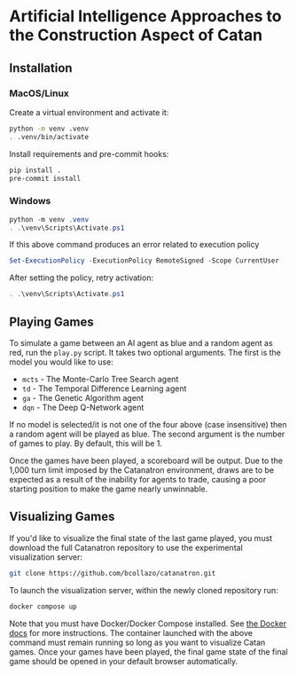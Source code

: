 # Artificial Intelligence Approaches to the Construction Aspect of Catan

## Installation

### MacOS/Linux

Create a virtual environment and activate it:

```bash
python -m venv .venv
. .venv/bin/activate
```

Install requirements and pre-commit hooks:

```bash
pip install .
pre-commit install
```

### Windows

```Powershell
python -m venv .venv
. .\venv\Scripts\Activate.ps1
```

If this above command produces an error related to execution policy

```Powershell
Set-ExecutionPolicy -ExecutionPolicy RemoteSigned -Scope CurrentUser
```

After setting the policy, retry activation:

```Powershell
. .\venv\Scripts\Activate.ps1
```

## Playing Games

To simulate a game between an AI agent as blue and a random agent as red, run the `play.py` script. It takes two optional arguments. The first is the model you would like to use:

- `mcts` - The Monte-Carlo Tree Search agent
- `td` - The Temporal Difference Learning agent
- `ga` - The Genetic Algorithm agent
- `dqn` - The Deep Q-Network agent

If no model is selected/it is not one of the four above (case insensitive) then a random agent will be played as blue. The second argument is the number of games to play. By default, this will be 1.

Once the games have been played, a scoreboard will be output. Due to the 1,000 turn limit imposed by the Catanatron environment, draws are to be expected as a result of the inability for agents to trade, causing a poor starting position to make the game nearly unwinnable.

## Visualizing Games

If you'd like to visualize the final state of the last game played, you must download the full Catanatron repository to use the experimental visualization server:

```bash
git clone https://github.com/bcollazo/catanatron.git
```

To launch the visualization server, within the newly cloned repository run:

```bash
docker compose up
```

Note that you must have Docker/Docker Compose installed. See [the Docker docs](https://docs.docker.com/compose/install/) for more instructions. The container launched with the above command must remain running so long as you want to visualize Catan games. Once your games have been played, the final game state of the final game should be opened in your default browser automatically.
